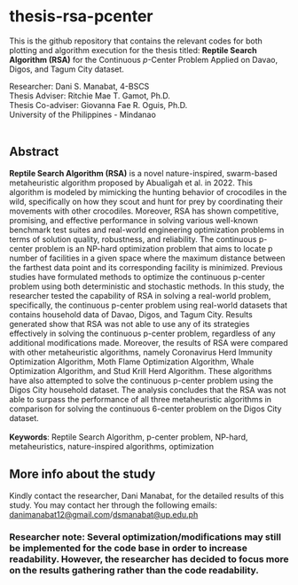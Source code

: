 # thesis-rsa-pcenter

This is the github repository that contains the relevant codes for both plotting and algorithm execution for the thesis titled: **Reptile Search Algorithm (RSA)**
for the Continuous *p*-Center Problem Applied on Davao, Digos, and Tagum City dataset. 

Researcher: Dani S. Manabat, 4-BSCS <br />
Thesis Adviser: Ritchie Mae T. Gamot, Ph.D. <br />
Thesis Co-adviser: Giovanna Fae R. Oguis, Ph.D. <br />
University of the Philippines - Mindanao <br /> <br />

## Abstract
**Reptile Search Algorithm (RSA)** is a novel nature-inspired, swarm-based metaheuristic algorithm proposed by Abualigah et al. in 2022. This algorithm is modeled by mimicking the hunting behavior of crocodiles in the wild, specifically on how they scout and hunt for prey by coordinating their movements with other crocodiles. Moreover, RSA has shown competitive, promising, and effective performance in solving various well-known benchmark test suites and real-world engineering optimization problems in terms of solution quality, robustness, and reliability. The continuous p-center problem is an NP-hard optimization problem that aims to locate p number of facilities in a given space where the maximum distance between the farthest data point and its corresponding facility is minimized. Previous studies have formulated methods to optimize the continuous p-center problem using both deterministic and stochastic methods. In this study, the researcher tested the capability of RSA in solving a real-world problem, specifically, the continuous p-center problem using real-world datasets that contains household data of Davao, Digos, and Tagum City. Results generated show that RSA was not able to use any of its strategies effectively in solving the continuous p-center problem, regardless of any additional modifications made. Moreover, the results of RSA were compared with other metaheuristic algorithms, namely Coronavirus Herd Immunity Optimization Algorithm, Moth Flame Optimization Algorithm, Whale Optimization Algorithm, and Stud Krill Herd Algorithm. These algorithms have also attempted to solve the continuous p-center problem using the Digos City household dataset. The analysis concludes that the RSA was not able to surpass the performance of all three metaheuristic algorithms in comparison for solving the continuous 6-center problem on the Digos City dataset. 
<br /><br />**Keywords**: Reptile Search Algorithm, p-center problem, NP-hard, metaheuristics, nature-inspired algorithms, optimization

## More info about the study
Kindly contact the researcher, Dani Manabat, for the detailed results of this study. You may contact her through the following emails: danimanabat12@gmail.com/dsmanabat@up.edu.ph

### Researcher note: Several optimization/modifications may still be implemented for the code base in order to increase readability. However, the researcher has decided to focus more on the results gathering rather than the code readability. 
